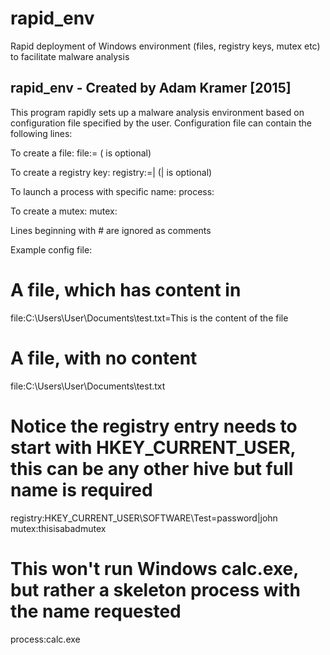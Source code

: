 rapid_env
=========

Rapid deployment of Windows environment (files, registry keys, mutex etc) to facilitate malware analysis

rapid_env - Created by Adam Kramer [2015]
----------------------------------------------------------- 
This program rapidly sets up a malware analysis environment based on configuration file specified by the user.
Configuration file can contain the following lines:

To create a file:
file:<path>=<content>   (<content> is optional) 

To create a registry key:
registry:<key>=<value>|<data>   (<value>|<data> is optional) 

To launch a process with specific name:
process:<process name> 

To create a mutex:
mutex:<mutex name> 

Lines beginning with # are ignored as comments

Example config file:
# A file, which has content in
file:C:\Users\User\Documents\test.txt=This is the content of the file
# A file, with no content
file:C:\Users\User\Documents\test.txt
# Notice the registry entry needs to start with HKEY_CURRENT_USER, this can be any other hive but full name is required
registry:HKEY_CURRENT_USER\SOFTWARE\Test=password|john
mutex:thisisabadmutex
# This won't run Windows calc.exe, but rather a skeleton process with the name requested
process:calc.exe

